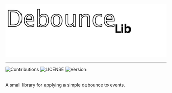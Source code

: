 ![Icon](https://github.com/ReturnedTrue/DebounceLib/blob/master/images/DebounceLibLogo.png)
___
![Contributions](https://img.shields.io/badge/contributions-open-brightgreen.svg)
![LICENSE](https://img.shields.io/badge/license-MIT-important.svg)
![Version](https://img.shields.io/badge/version-1.0-informational.svg)


<br />
A small library for applying a simple debounce to events.